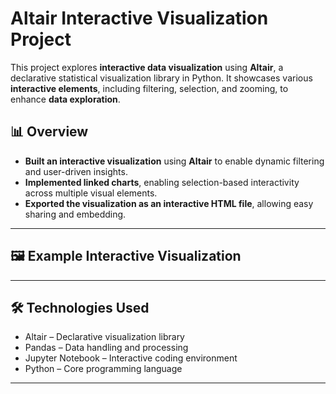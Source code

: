 # **Altair Interactive Visualization Project**
This project explores **interactive data visualization** using **Altair**, a declarative statistical visualization library in Python. It showcases various **interactive elements**, including filtering, selection, and zooming, to enhance **data exploration**.

## **📊 Overview**
- **Built an interactive visualization** using **Altair** to enable dynamic filtering and user-driven insights.
- **Implemented linked charts**, enabling selection-based interactivity across multiple visual elements.
- **Exported the visualization as an interactive HTML file**, allowing easy sharing and embedding.

---

## **🖼️ Example Interactive Visualization**

---

## **🛠️ Technologies Used**
- Altair – Declarative visualization library
- Pandas – Data handling and processing
- Jupyter Notebook – Interactive coding environment
- Python – Core programming language

---
